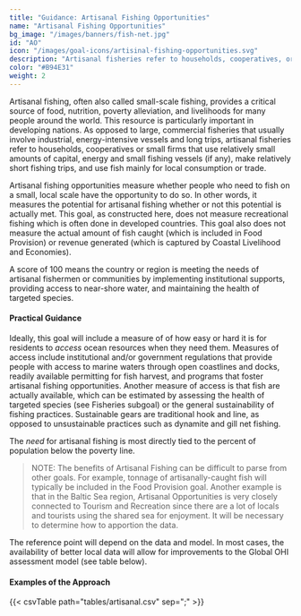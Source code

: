 ```yaml
---
title: "Guidance: Artisanal Fishing Opportunities"
name: "Artisanal Fishing Opportunities"
bg_image: "/images/banners/fish-net.jpg"
id: "AO"
icon: "/images/goal-icons/artisinal-fishing-opportunities.svg"
description: "Artisanal fisheries refer to households, cooperatives, or small firms that use fish mainly for local consumption or trade (a.k.a. small-scale fishing)"
color: "#B94E31"
weight: 2
---
```


Artisanal fishing, often also called small-scale fishing, provides a critical source of food, nutrition, poverty alleviation, and livelihoods for many people around the world. This resource is particularly important in developing nations. As opposed to large, commercial fisheries that usually involve industrial, energy-intensive vessels and long trips, artisanal fisheries refer to households, cooperatives or small firms that use relatively small amounts of capital, energy and small fishing vessels (if any), make relatively short fishing trips, and use fish mainly for local consumption or trade.

Artisanal fishing opportunities measure whether people who need to fish on a small, local scale have the opportunity to do so. In other words, it measures the potential for artisanal fishing whether or not this potential is actually met. This goal, as constructed here, does not measure recreational fishing which is often done in developed countries. This goal also does not measure the actual amount of fish caught (which is included in Food Provision) or revenue generated (which is captured by Coastal Livelihood and Economies). 

A score of 100 means the country or region is meeting the needs of artisanal fishermen or communities by implementing institutional supports, providing access to near-shore water, and maintaining the health of targeted species.

#### Practical Guidance

Ideally, this goal will include a measure of of how easy or hard it is for residents to *access* ocean resources when they need them. Measures of access include institutional and/or government regulations that provide people with access to marine waters through open coastlines and docks, readily available permitting for fish harvest, and programs that foster artisanal fishing opportunities. Another measure of access is that fish are actually available, which can be estimated by assessing the health of targeted species (see Fisheries subgoal) or the general sustainability of fishing practices. Sustainable gears are traditional hook and line, as opposed to unsustainable practices such as dynamite and gill net fishing. 

The *need* for artisanal fishing is most directly tied to the percent of population below the poverty line. 

> NOTE: The benefits of Artisanal Fishing can be difficult to parse from other goals. For example, tonnage of artisanally-caught fish will typically be included in the Food Provision goal. Another example is that in the Baltic Sea region, Artisanal Opportunities is very closely connected to Tourism and Recreation since there are a lot of locals and tourists using the shared sea for enjoyment. It will be necessary to determine how to apportion the data.

The reference point will depend on the data and model. In most cases, the availability of better local data will allow for improvements to the Global OHI assessment model (see table below). 


#### Examples of the Approach
{{< csvTable path="tables/artisanal.csv" sep=";" >}}